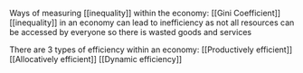 Ways of measuring [[inequality]] within the economy:
	[[Gini Coefficient]]
[[inequality]] in an economy can lead to inefficiency as not all resources can be accessed by everyone so there is wasted goods and services

There are 3 types of efficiency within an economy:
	[[Productively efficient]]
	[[Allocatively efficient]]
	[[Dynamic efficiency]]
	